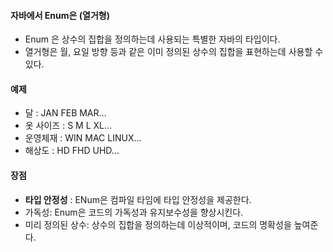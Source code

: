 #### 자바에서 Enum은 (열거형)
- Enum 은 상수의 집합을 정의하는데 사용되는 특별한 자바의 타입이다.
- 열거형은 월, 요일 방향 등과 같은 이미 정의된 상수의 집합을 표현하는데 사용할 수 있다.

#### 예제
- 달 : JAN FEB MAR...
- 옷 사이즈 : S M L XL...
- 운영체재 : WIN MAC LINUX...
- 해상도 : HD FHD UHD...

#### 장점
- **타입 안정성** : ENum은 컴파일 타임에 타입 안정성을 제공한다.
- 가독성: Enum은 코드의 가독성과 유지보수성을 향상시킨다.
- 미리 정의된 상수: 상수의 집합을 정의하는데 이상적이며, 코드의 명확성을 높여준다.
